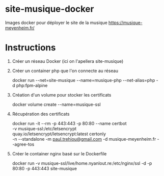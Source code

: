 # site-musique-docker
Images docker pour déployer le site de la musique https://musique-meyenheim.fr/

# Instructions

1. Créer un réseau Docker (ici on l'apellera site-musique)
2. Créer un container php que l'on connecte au réseau

    docker run --net=site-musique --name=musique-php --net-alias=php -d php:fpm-alpine
    
3. Création d'un volume pour stocker les certificats

    docker volume create --name=musique-ssl
    
4. Récupération des certificats

    docker run -it --rm -p 443:443 -p 80:80 --name certbot \
        -v musique-ssl:/etc/letsencrypt \
        quay.io/letsencrypt/letsencrypt:latest certonly \
        -n --standalone -m paul.trehiou@gmail.com -d musique-meyenheim.fr --agree-tos
        
5. Créer le container nginx basé sur le Dockerfile

    docker run -v musique-ssl/live/home.nyanlout.re:/etc/nginx/ssl -d  -p 80:80 -p 443:443 site-musique
